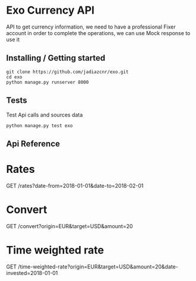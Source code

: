 
# Exo Currency API

API to get currency information, we need to have a professional Fixer account in order to complete the operations, we can use Mock response to use it

## Installing / Getting started

```shell
git clone https://github.com/jadiazcnr/exo.git
cd exo
python manage.py runserver 8000
```

## Tests
Test Api calls and sources data

```shell
python manage.py test exo
```

## Api Reference
# Rates
GET /rates?date-from=2018-01-01&date-to=2018-02-01

# Convert
GET /convert?origin=EUR&target=USD&amount=20

# Time weighted rate
GET /time-weighted-rate?origin=EUR&target=USD&amount=20&date-invested=2018-01-01

